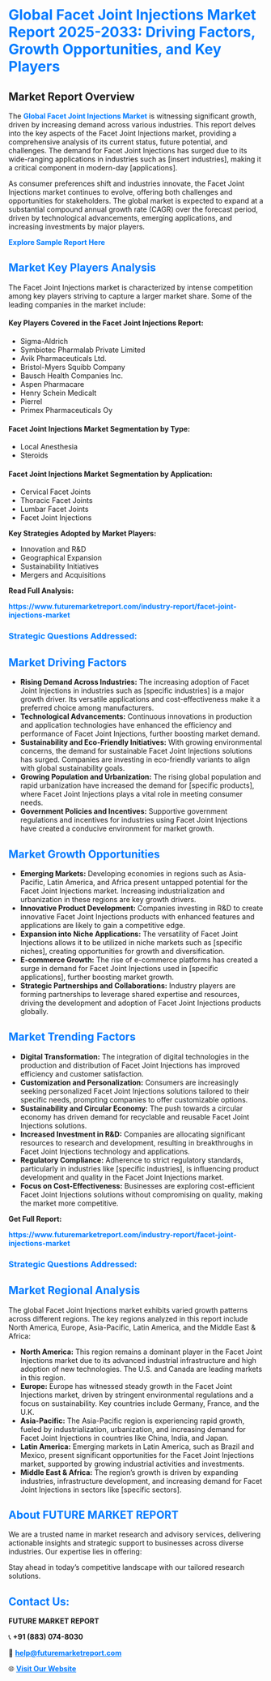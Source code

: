 <h1 style="color: #007BFF;">Global Facet Joint Injections Market Report 2025-2033: Driving Factors, Growth Opportunities, and Key Players</h1>

<section id="overview">
<h2>Market Report Overview</h2>
<p>The <a href="https://www.futuremarketreport.com/industry-report/facet-joint-injections-market" style="color: #007BFF; text-decoration: none;"><strong>Global Facet Joint Injections Market</strong></a> is witnessing significant growth, driven by increasing demand across various industries. This report delves into the key aspects of the Facet Joint Injections market, providing a comprehensive analysis of its current status, future potential, and challenges. The demand for Facet Joint Injections has surged due to its wide-ranging applications in industries such as [insert industries], making it a critical component in modern-day [applications].</p>
<p>As consumer preferences shift and industries innovate, the Facet Joint Injections market continues to evolve, offering both challenges and opportunities for stakeholders. The global market is expected to expand at a substantial compound annual growth rate (CAGR) over the forecast period, driven by technological advancements, emerging applications, and increasing investments by major players.</p>
</section>

<section id="overview">
<p><a href="https://www.futuremarketreport.com/request-sample/reportId=126984" style="color: #007BFF; text-decoration: none;"><strong>Explore Sample Report Here</strong></a></p>
</section>

<section id="key-players">
<h2 style="color: #007BFF;">Market Key Players Analysis</h2>
<p>The Facet Joint Injections market is characterized by intense competition among key players striving to capture a larger market share. Some of the leading companies in the market include:</p>
<h4>Key Players Covered in the Facet Joint Injections Report:</h4>
<ul><li>Sigma-Aldrich</li><li>Symbiotec Pharmalab Private Limited</li><li>Avik Pharmaceuticals Ltd.</li><li>Bristol-Myers Squibb Company</li><li>Bausch Health Companies Inc.</li><li>Aspen Pharmacare</li><li>Henry Schein Medicalt</li><li>Pierrel</li><li>Primex Pharmaceuticals Oy</li></ul>
<h4>Facet Joint Injections Market Segmentation by Type:</h4>
<ul><li>Local Anesthesia</li><li>Steroids</li></ul>

<h4>Facet Joint Injections Market Segmentation by Application:</h4>
<ul><li>Cervical Facet Joints</li><li>Thoracic Facet Joints</li><li>Lumbar Facet Joints</li><li>Facet Joint Injections</li></ul>
<p><strong>Key Strategies Adopted by Market Players:</strong></p>
<ul>
<li>Innovation and R&D</li>
<li>Geographical Expansion</li>
<li>Sustainability Initiatives</li>
<li>Mergers and Acquisitions</li>
</ul>
</section>

<section>
<p><strong>Read Full Analysis: </strong></p><a href="https://www.futuremarketreport.com/industry-report/facet-joint-injections-market" style="color: #007BFF; text-decoration: none;"><strong>https://www.futuremarketreport.com/industry-report/facet-joint-injections-market</strong></a>
<h3 style="color: #007BFF;">Strategic Questions Addressed:</h3>
</section>

<section id="driving-factors">
<h2 style="color: #007BFF;">Market Driving Factors</h2>
<ul>
<li><strong>Rising Demand Across Industries:</strong> The increasing adoption of Facet Joint Injections in industries such as [specific industries] is a major growth driver. Its versatile applications and cost-effectiveness make it a preferred choice among manufacturers.</li>
<li><strong>Technological Advancements:</strong> Continuous innovations in production and application technologies have enhanced the efficiency and performance of Facet Joint Injections, further boosting market demand.</li>
<li><strong>Sustainability and Eco-Friendly Initiatives:</strong> With growing environmental concerns, the demand for sustainable Facet Joint Injections solutions has surged. Companies are investing in eco-friendly variants to align with global sustainability goals.</li>
<li><strong>Growing Population and Urbanization:</strong> The rising global population and rapid urbanization have increased the demand for [specific products], where Facet Joint Injections plays a vital role in meeting consumer needs.</li>
<li><strong>Government Policies and Incentives:</strong> Supportive government regulations and incentives for industries using Facet Joint Injections have created a conducive environment for market growth.</li>
</ul>
</section>

<section id="growth-opportunities">
<h2 style="color: #007BFF;">Market Growth Opportunities</h2>
<ul>
<li><strong>Emerging Markets:</strong> Developing economies in regions such as Asia-Pacific, Latin America, and Africa present untapped potential for the Facet Joint Injections market. Increasing industrialization and urbanization in these regions are key growth drivers.</li>
<li><strong>Innovative Product Development:</strong> Companies investing in R&D to create innovative Facet Joint Injections products with enhanced features and applications are likely to gain a competitive edge.</li>
<li><strong>Expansion into Niche Applications:</strong> The versatility of Facet Joint Injections allows it to be utilized in niche markets such as [specific niches], creating opportunities for growth and diversification.</li>
<li><strong>E-commerce Growth:</strong> The rise of e-commerce platforms has created a surge in demand for Facet Joint Injections used in [specific applications], further boosting market growth.</li>
<li><strong>Strategic Partnerships and Collaborations:</strong> Industry players are forming partnerships to leverage shared expertise and resources, driving the development and adoption of Facet Joint Injections products globally.</li>
</ul>
</section>

<section id="trending-factors">
<h2 style="color: #007BFF;">Market Trending Factors</h2>
<ul>
<li><strong>Digital Transformation:</strong> The integration of digital technologies in the production and distribution of Facet Joint Injections has improved efficiency and customer satisfaction.</li>
<li><strong>Customization and Personalization:</strong> Consumers are increasingly seeking personalized Facet Joint Injections solutions tailored to their specific needs, prompting companies to offer customizable options.</li>
<li><strong>Sustainability and Circular Economy:</strong> The push towards a circular economy has driven demand for recyclable and reusable Facet Joint Injections solutions.</li>
<li><strong>Increased Investment in R&D:</strong> Companies are allocating significant resources to research and development, resulting in breakthroughs in Facet Joint Injections technology and applications.</li>
<li><strong>Regulatory Compliance:</strong> Adherence to strict regulatory standards, particularly in industries like [specific industries], is influencing product development and quality in the Facet Joint Injections market.</li>
<li><strong>Focus on Cost-Effectiveness:</strong> Businesses are exploring cost-efficient Facet Joint Injections solutions without compromising on quality, making the market more competitive.</li>
</ul>
</section>

<section>
<p><strong>Get Full Report: </strong></p><a href="https://www.futuremarketreport.com/industry-report/facet-joint-injections-market" style="color: #007BFF; text-decoration: none;"><strong>https://www.futuremarketreport.com/industry-report/facet-joint-injections-market</strong></a>
<h3 style="color: #007BFF;">Strategic Questions Addressed:</h3>
</section>


<section id="regional-analysis">
<h2 style="color: #007BFF;">Market Regional Analysis</h2>
<p>The global Facet Joint Injections market exhibits varied growth patterns across different regions. The key regions analyzed in this report include North America, Europe, Asia-Pacific, Latin America, and the Middle East & Africa:</p>
<ul>
<li><strong>North America:</strong> This region remains a dominant player in the Facet Joint Injections market due to its advanced industrial infrastructure and high adoption of new technologies. The U.S. and Canada are leading markets in this region.</li>
<li><strong>Europe:</strong> Europe has witnessed steady growth in the Facet Joint Injections market, driven by stringent environmental regulations and a focus on sustainability. Key countries include Germany, France, and the U.K.</li>
<li><strong>Asia-Pacific:</strong> The Asia-Pacific region is experiencing rapid growth, fueled by industrialization, urbanization, and increasing demand for Facet Joint Injections in countries like China, India, and Japan.</li>
<li><strong>Latin America:</strong> Emerging markets in Latin America, such as Brazil and Mexico, present significant opportunities for the Facet Joint Injections market, supported by growing industrial activities and investments.</li>
<li><strong>Middle East & Africa:</strong> The region’s growth is driven by expanding industries, infrastructure development, and increasing demand for Facet Joint Injections in sectors like [specific sectors].</li>
</ul>
</section>

<footer>
<h2 style="color: #007BFF;">About FUTURE MARKET REPORT</h2>
<p>We are a trusted name in market research and advisory services, delivering actionable insights and strategic support to businesses across diverse industries. Our expertise lies in offering:</p>

<p>Stay ahead in today’s competitive landscape with our tailored research solutions.</p>

<h2 style="color: #007BFF;">Contact Us:</h2>
<p><strong>FUTURE MARKET REPORT</strong></p>
<p>📞 <strong>+91 (883) 074-8030</strong></p>
<p>📧 <strong><a href="mailto:help@futuremarketreport.com" style="color: #007BFF;">help@futuremarketreport.com</a></strong></p>
<p>🌐 <strong><a href="https://www.futuremarketreport.com/" style="color: #007BFF;">Visit Our Website</a></strong></p>
</footer>